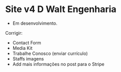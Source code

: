 # Site v4 D Walt Engenharia

- Em desenvolvimento.

Corrigir:

- Contact Form
- Media Kit
- Trabalhe Conosco (enviar currículo)
- Staffs imagens
- Add mais informações no post para o Stripe